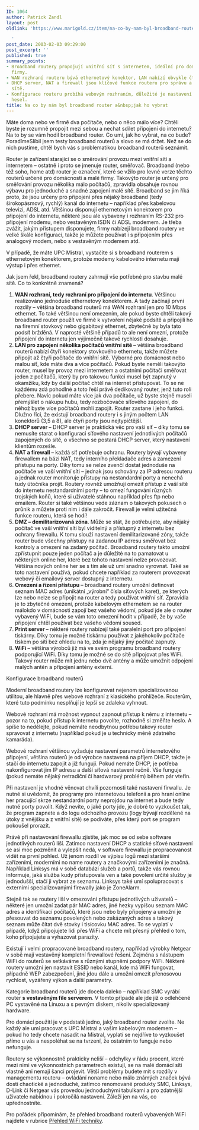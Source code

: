 ```yaml
---
ID: 1064
author: Patrick Zandl
layout: post
oldlink: 'https://www.marigold.cz/item/na-co-by-nam-byl-broadband-router-a-jak-ho-vybrat

  '
post_date: 2003-02-03 09:29:00
post_excerpt: ''
published: true
summary_points:
- Broadband routery propojují vnitřní síť s internetem, ideální pro domácnosti a malé
  firmy.
- WAN rozhraní routeru bývá ethernetový konektor, LAN nabízí obvykle čtyři porty.
- DHCP server, NAT a firewall jsou klíčové funkce routeru pro správu a zabezpečení
  sítě.
- Konfigurace routeru probíhá webovým rozhraním, důležité je nastavení firewallu a
  hesel.
title: Na co by nám byl broadband router a&nbsp;jak ho vybrat
---
```


Máte doma nebo ve firmě dva počítače, nebo o něco málo více? Chtěli byste je rozumně propojit mezi sebou a nechat sdílet připojení do internetu? Na to by se vám hodil broadband router. Co umí, jak ho vybrat, na co bude? Poradíme<!--more-->Slíbil jsem testy broadband routerů a slovo se má držet. Než se do nich pustíme, chtěl bych vás s problematikou broadband routerů seznámit. 
<p>
Router je zařízení starající se o směrování provozu mezi vnitřní sítí a internetem &#8211; ostatně i proto se jmenuje router, směřovač. Broadband (nebo též soho, home atd) router je označení, které se vžilo pro levné verze těchto routerů určené pro domácnosti a malé firmy. Takovýto router je určený pro směřování provozu několika málo počítačů, zpravidla obsahuje rovnou výbavu pro jednoduché a snadné zapojení malé sítě. Broadband se jim říká proto, že jsou určeny pro připojení přes nějaký broadband (tedy širokopásmový, rychlý) kanál do internetu &#8211; například přes kabelovou televizi, ADSL atd. Většinou disponují ethernetovým konektorem pro připojení do internetu, některé jsou ale vybaveny i rozhraním RS-232 pro připojení modemu, nebo vestavěným ISDN či ADSL modemem. Je třeba zvážit, jakým přístupem disponujete, firmy nabízejí broadband routery ve velké škále konfigurací, takže je můžete používat i s připojením přes analogový modem, nebo s vestavěným modemem atd. 
<p>
V případě, že máte UPC Mistral, vystačíte si s broadband routerem s ethernetovým konektorem, protože modemy kabelového internetu mají výstup i přes ethernet. 
<p>
Jak jsem řekl, broadband routery zahrnují vše potřebné pro stavbu malé sítě. Co to konkrétně znamená? 
<OL>
<LI><STRONG>WAN rozhraní, tedy rozhraní pro připojení do internetu</STRONG>. Většinou realizováno jednoduše ethernetový konektorem. A tady začínají první rozdíly &#8211; většina broadband routerů má WAN rozhraní jen pro 10 Mbps ethernet. To také většinou není omezením, ale pokud byste chtěli takový broadband router použít ve firmě k vytvoření nějaké podsítě a připojili ho na firemní stovkový nebo gigabitový ethernet, zbytečně by byla tato podsíť bržděná. V naprosté většině případů to ale není omezní, protože připojení do internetu jen výjimečně takové rychlosti dosahuje. <BR></LI>
<LI><STRONG>LAN pro zapojení několika počítačů vnitřní sítě </STRONG>&#8211; většina broadband routerů nabízí čtyři konektory stovkového ethernetu, takže můžete připojit až čtyři počítače do vnitřní sítě. Výborné pro domácnost nebo malou síť, kde máte dva a více počítačů. Pokud byste neměli takovýto router, musel by provoz mezi internetem a ostatními počítači směřovat jeden z počítačů, který by pro takovou funkci musel být zapnutý v okamžiku, kdy by další počítač chtěl na internet přistupovat. To se ne každému zdá pohodlné a toto řeší právě dedikovaný router, jenž tuto roli přebere. Navíc pokud máte více jak dva počítače, už byste stejně museli přemýšlet o nákupu hubu, tedy rozbočovače síťového zapojení, do něhož byste více počítačů mohli zapojit. Router zastane i jeho funkci. Dlužno říci, že existují broadband routery i s jiným počtem LAN konektorů (3,5 a 8), ale čtyři porty jsou nejtypičtější. <BR></LI>
<LI><STRONG>DHCP server </STRONG>&#8211; DHCP server je praktická věc pro vaši síť &#8211; díky tomu se nemusíte starat o konfiguraci síťového nastavení jednotlivých počítačů zapojených do sítě, o všechno se postará DHCP server, který nastavení klientům rozešle. <BR></LI>
<LI><STRONG>NAT a firewall </STRONG>&#8211; každá síť potřebuje ochranu. Routery bývají vybaveny firewallem na bázi NAT, tedy interního překladače adres a zamezení přístupu na porty. Díky tomu se nelze zvenčí dostat jednoduše na počítače ve vaší vnitřní síti &#8211; jednak jsou schovány za IP adresou routeru a jednak router monitoruje přístupy na nestandardní porty a nenechá tudy útočníka projít. Routery rovněž umožňují omezit přístup z vaší sítě do internetu nestandardními porty &#8211; to omezí fungování různých trojských koňů, které si uživatelé stáhnou například přes ftp nebo emailem. Router si také většinou vede záznam o takových pokusech o průnik a můžete proti nim i dále zakročit. Firewall je velmi užitečná funkce routeru, která se hodí!<BR></LI>
<LI><STRONG>DMZ &#8211; demilitarizovaná zóna</STRONG>. Může se stát, že potřebujete, aby nějaký počítač ve vaší vnitřní síti byl viditelný a přístupný z internetu bez ochrany firewallu. K tomu slouží nastavení demilitarizované zóny, takže router bude všechny přístupy na zadanou IP adresu směřovat bez kontroly a omezení na zadaný počítač. Broadband routery takto umožní zpřístupnit pouze jeden počítač a je důležité na to pamatovat u některých online her, které bez tohoto nastavení nelze provozovat. Většina nových online her se s tím ale už umí snadno vyrovnat. Také se toto nastavení používá, pokud chcete například za routerem provozovat webový či emailový server dostupný z internetu.<BR></LI>
<LI><STRONG>Omezení a řízení přístupu </STRONG>&#8211; broadband routery umožní definovat seznam MAC adres (unikátní &#8222;výrobní&#8220; čísla síťových karet), ze kterých lze nebo nelze se připojit na router a tedy používat vnitřní síť. Zpravidla je to zbytečné omezení, protože kabelovým ethernetem se na router málokdo v domácnosti zapojí bez vašeho vědomí, pokud jde ale o router vybavený WiFi, bude se vám toto omezení hodit v případě, že by vaše připojení chtěl používat bez vašeho vědomí soused. <BR></LI>
<LI><STRONG>Print server </STRONG>&#8211; některé routery nabízejí také paralelní port pro připojení tiskárny. Díky tomu je možné tiskárnu používat z jakéhokoliv počítače tiskem po síti bez ohledu na to, zda je nějaký jiný počítač zapnutý. <BR></LI>
<LI><STRONG>WiFi </STRONG>&#8211; většina výrobců již má ve svém programu broadband routery podporující WiFi. Díky tomu je možné se do sítě připojovat přes WiFi. Takový router může mít jednu nebo dvě antény a může umožnit odpojení malých antén a připojení antény externí. </LI></OL>
<p>
Konfigurace broadband routerů 
<p>
Moderní broadband routery lze konfigurovat nejenom specializovanou utilitou, ale hlavně přes webové rozhraní z klasického prohlížeče. Routerům, které tuto podmínku nesplňují je lepší se zdaleka vyhnout. 
<p>
Webové rozhraní má možnost vypnout zapnout přístup k němu z internetu &#8211; pozor na to, pokud přístup k internetu povolíte, rozhodně si změňte heslo. A spíše to nedělejte, pokud nemáte neodbytnou potřebu takový router spravovat z internetu (například pokud je u technicky méně zdatného kamaráda). 
<p>
Webové rozhraní většinou vyžaduje nastavení parametrů internetového připojení, většina routerů je od výrobce nastavená na příjem DHCP, takže je stačí do internetu zapojit a již fungují. Pokud nemáte DHCP, je potřeba nakonfigurovat jim IP adresu a další síťová nastavení ručně. Vše funguje (pokud nemáte nějaký netradiční či hardwarový problém) během pár vteřin. 
<p>
Při nastavení je vhodné věnovat chvíli pozornosti také nastavení firwallu. Je nutné si uvědomit, že programy pro internetovou telefonii a pro hraní online her pracující skrze nestandardní porty neprojdou na internet a bude tedy nutné porty povolit. Když nevíte, o jaké porty jde, je dobré to vyzkoušet tak, že program zapnete a do logu odchozího provozu (logy bývají rozdělené na útoky z vnějšku a z vnitřní sítě) se podíváte, přes který port se program pokoušel prorazit. 
<p>
Právě při nastavování firewallu zjistíte, jak moc se od sebe software jednotlivých routerů liší. Zatímco nastavení DHCP a statické síťové nastavení se asi moc pozměnit a vylepšit nedá, v software firewallu je propracovanost vidět na první pohled. Už jenom rozdíl ve výpisu logů mezi staršími zařízeními, moderními no name routery a značkovými zařízeními je značná. Například Linksys má v sobě databázi služeb a portů, takže vás rovnou informuje, jaká služba kudy přistupovala ven a také povolení určité služby je jednodušší, stačí ji vybrat ze seznamu. Linksys také umí spolupracovat s externími specializovanými firewally jako je ZoneAlarm. 
<p>
Stejně tak se routery liší v omezování přístupu jednotlivých uživatelů &#8211; některé jen umožní zadat pár MAC adres, jiné hezky vypíšou seznam MAC adres a identifikací počítačů, které jsou nebo byly připojeny a umožní je přesouvat do seznamu povolených nebo zakázaných adres a takový seznam může čítat dvě stovky i tisícovku MAC adres. To se vyplatí v případě, když připojujete lidi přes WiFi a chcete mít přesný přehled o tom, koho připojujete a vyhazovat parazity. 
<p>
Existují i velmi propracované broadband routery, například výrobky Netgear v sobě mají vestavěný kompletní firewallové řešení. Zejména s nástupem WiFi do routerů se setkáváme s různými stupněmi podpory WiFi. Některé routery umožní jen nastavit ESSID nebo kanál, kde má WiFi fungovat, případně WEP zabezpečení, jiné jdou dále a umožní omezit přenosovou rychlost, vyzářený výkon a další parametry. 
<p>
Kategorie broadband routerů jde docela daleko &#8211; například SMC vyrábí router <STRONG>s vestavěným file serverem</STRONG>. V tomto případě ale jde již o odlehčené PC vystavěné na Linuxu a s pevným diskem, nikoliv specializovaný hardware. 
<p>
Pro domácí použití je v podstatě jedno, jaký broadband router zvolíte. Ne každý ale umí pracovat s UPC Mistral a vaším kabelovým modemem &#8211; pokud ho tedy chcete nasadit na Mistral, vyplatí se nejdříve to vyzkoušet přímo u vás a nespoléhat se na tvrzení, že ostatním to funguje nebo nefunguje. 
<p>
Routery se výkonnostně prakticky neliší &#8211; odchylky v řádu procent, které mezi nimi ve výkonnostních parametrech existují, se na malé domácí síti vlastně ani nemají šanci projevit. Větší problémy budete mít s rozdíly v managementu routeru &#8211; ovládání noname nebo málo známých značek bývá dosti chaotické a jednoduché, zatímco renomované produkty SMC, Linksys, D-Link či Netgear vás provedou jednoduchými tabulkami a pro zdatnější uživatele nabídnou i pokročilá nastavení. Záleží jen na vás, co upřednostníte. 
<p>
Pro pořádek připomínám, že přehled broadband routerů vybavených WiFi najdete v rubrice <A href="/prehledwifi/">Přehled WiFi techniky</A>.</p>